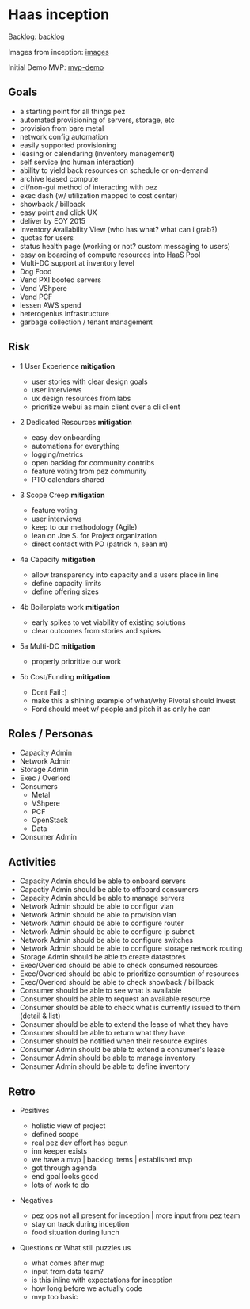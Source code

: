 # Haas inception

Backlog:
[backlog](https://www.pivotaltracker.com/n/projects/1366454)

Images from inception: 
[images](https://drive.google.com/a/pivotal.io/folderview?id=0BxmFtGAKfw7vdVB0dUlnX0pqNkk&usp=sharing)

Initial Demo MVP:
[mvp-demo](https://www.pivotaltracker.com/reports/v2/projects/1366454/epics/2230572)

## Goals
- a starting point for all things pez
- automated provisioning of servers, storage, etc
- provision from bare metal
- network config automation
- easily supported provisioning
- leasing or calendaring (inventory management)
- self service (no human interaction)
- ability to yield back resources on schedule or on-demand
- archive leased compute
- cli/non-gui method of interacting with pez
- exec dash (w/ utilization mapped to cost center)
- showback / billback
- easy point and click UX
- deliver by EOY 2015
- Inventory Availability View (who has what? what can i grab?)
- quotas for users
- status health page (working or not? custom messaging to users)
- easy on boarding of compute resources into HaaS Pool
- Multi-DC support at inventory level
- Dog Food
- Vend PXI booted servers
- Vend VShpere
- Vend PCF
- lessen AWS spend
- heterogenius infrastructure
- garbage collection / tenant management

## Risk
- 1 User Experience
  __mitigation__
    - user stories with clear design goals
    - user interviews
    - ux design resources from labs
    - prioritize webui as main client over a cli client

- 2 Dedicated Resources
  __mitigation__
    - easy dev onboarding
    - automations for everything
    - logging/metrics
    - open backlog for community contribs
    - feature voting from pez community
    - PTO calendars shared

- 3 Scope Creep
  __mitigation__
    - feature voting
    - user interviews
    - keep to our methodology (Agile)
    - lean on Joe S. for Project organization
    - direct contact with PO (patrick n, sean m)

- 4a Capacity
  __mitigation__
    - allow transparency into capacity and a users place in line
    - define capacity limits
    - define offering sizes

- 4b Boilerplate work
  __mitigation__
    - early spikes to vet viability of existing solutions 
    - clear outcomes from stories and spikes

- 5a Multi-DC
  __mitigation__
    - properly prioritize our work

- 5b Cost/Funding
  __mitigation__
    - Dont Fail :)
    - make this a shining example of what/why Pivotal should invest
    - Ford should meet w/ people and pitch it as only he can

## Roles / Personas
- Capacity Admin
- Network Admin
- Storage Admin
- Exec / Overlord
- Consumers
  - Metal
  - VShpere
  - PCF
  - OpenStack
  - Data
- Consumer Admin

## Activities
- Capacity Admin should be able to onboard servers
- Capactiy Admin should be able to offboard consumers
- Capacity Admin should be able to manage servers
- Network Admin should be able to configur vlan
- Network Admin should be able to provision vlan
- Network Admin should be able to configure router
- Network Admin should be able to configure ip subnet
- Network Admin should be able to configure switches
- Network Admin should be able to configure storage network routing
- Storage Admin should be able to create datastores
- Exec/Overlord should be able to check consumed resources
- Exec/Overlord should be able to prioritize consumtion of resources
- Exec/Overlord should be able to check showback / billback
- Consumer should be able to see what is available
- Consumer should be able to request an available resource
- Consumer should be able to check what is currently issued to them (detail & list)
- Consumer should be able to extend the lease of what they have
- Consumer should be able to return what they have
- Consumer should be notified when their resource expires
- Consumer Admin should be able to extend a consumer's lease
- Consumer Admin should be able to manage inventory
- Consumer Admin should be able to define inventory

## Retro
- Positives
  - holistic view of project
  - defined scope
  - real pez dev effort has begun
  - inn keeper exists
  - we have a mvp | backlog items | established mvp
  - got through agenda
  - end goal looks good
  - lots of work to do

- Negatives
  - pez ops not all present for inception | more input from pez team
  - stay on track during inception
  - food situation during lunch

- Questions or What still puzzles us
  - what comes after mvp
  - input from data team?
  - is this inline with expectations for inception
  - how long before we actually code
  - mvp too basic

